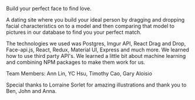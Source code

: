 Build your perfect face to find love. 

A dating site where you build your ideal person by dragging and dropping facial characteristics on to a model and then comparing that model to pictures in our database to find you your perfect match.

The technologies we used was Postgres, Imgur API, React Drag and Drop, Face-api.js, React, Redux, Material UI, Express and much more. We learned how to use third party API's. We learned a little bit about machine learning and combining NPM packages to make them work for us.

Team Members: Ann Lin, YC Hsu, Timothy Cao, Gary Aloisio

Special thanks to Lorraine Sorlet for amazing illustrations and thank you to Ben, John and Anna.
